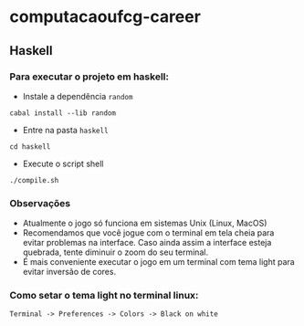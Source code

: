 # computacaoufcg-career

## Haskell

### Para executar o projeto em haskell:

- Instale a dependência `random`

```
cabal install --lib random
```

- Entre na pasta `haskell`

```
cd haskell
```

- Execute o script shell

```
./compile.sh
```

### Observações

- Atualmente o jogo só funciona em sistemas Unix (Linux, MacOS)
- Recomendamos que você jogue com o terminal em tela cheia para evitar problemas na interface. Caso ainda assim a interface esteja quebrada, tente diminuir o zoom do seu terminal.
- É mais conveniente executar o jogo em um terminal com tema light para evitar inversão de cores.

### Como setar o tema light no terminal linux:
```
Terminal -> Preferences -> Colors -> Black on white
```

